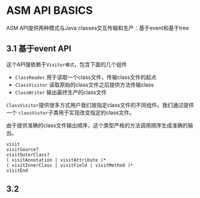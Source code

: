 # ASM API BASICS
ASM API提供两种模式与Java classes交互传输和生产：基于event和基于tree

## 3.1 基于event API
这个API强依赖于`Visitor模式`，包含下面的几个组件

- `ClassReader` 用于读取一个class文件，传输class文件的起点
- `ClassVisitor` 读取原始的class文件之后提供方法传输class
- `ClassWriter` 输出最终生产的class文件

`ClassVisitor`提供很多方式用户我们放指定class文件的不同组件。我们通过提供一个
`classVistor`子类用于实现改变指定的class文件。

由于提供准确的class文件输出顺序，这个类型严格的方法调用顺序生成准确的输出。
```
visit
visitSource?
visitOuterClass?
( visitAnnotation | visitAttribute )*
( visitInnerClass | visitField | visitMethod )*
visitEnd 
```
## 3.2 